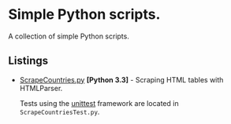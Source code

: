 # Simple Python scripts.
A collection of simple Python scripts.

## Listings
+ [ScrapeCountries.py](http://bamos.github.io/2013/05/03/scraping-tables-python/)
  __[Python 3.3]__ -
  Scraping HTML tables with HTMLParser.

  Tests using the [unittest](http://docs.python.org/3.3/library/unittest.html)
  framework are located in `ScrapeCountriesTest.py`.
